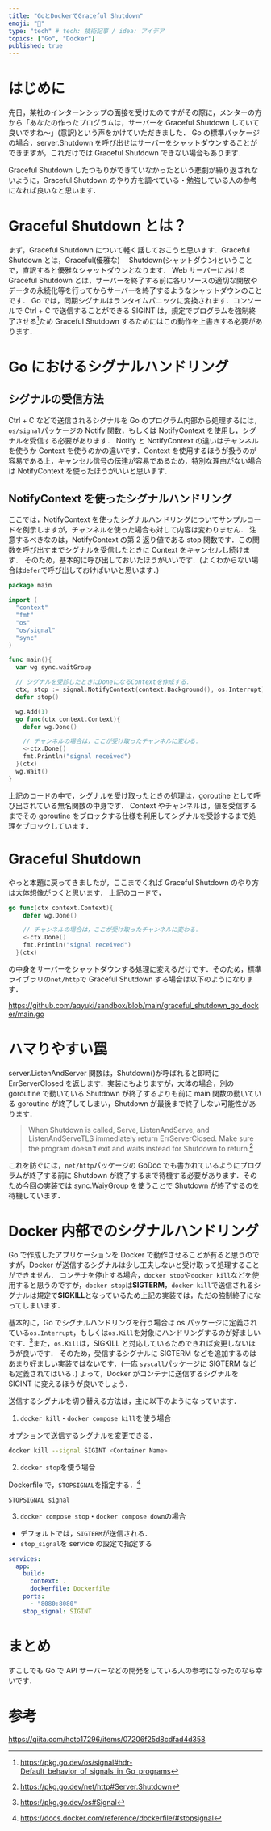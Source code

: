 ```yaml
---
title: "GoとDockerでGraceful Shutdown"
emoji: "🎉"
type: "tech" # tech: 技術記事 / idea: アイデア
topics: ["Go", "Docker"]
published: true
---
```


# はじめに

先日，某社のインターンシップの面接を受けたのですがその際に，メンターの方から「あなたの作ったプログラムは，サーバーを Graceful Shutdown していて良いですね～」(意訳)という声をかけていただきました．
Go の標準パッケージの場合，server.Shutdown を呼び出せはサーバーをシャットダウンすることができますが，これだけでは Graceful Shutdown できない場合もあります．

Graceful Shutdown したつもりができていなかったという悲劇が繰り返されないように，Graceful Shutdown のやり方を調べている・勉強している人の参考になれば良いなと思います．

# Graceful Shutdown とは？

まず，Graceful Shutdown について軽く話しておこうと思います．Graceful Shutdown とは，Graceful(優雅な)　 Shutdown(シャットダウン)ということで，直訳すると優雅なシャットダウンとなります．
Web サーバーにおける Graceful Shutdown とは，サーバーを終了する前に各リソースの適切な開放やデータの永続化等を行ってからサーバーを終了するようなシャットダウンのことです．
Go では，同期シグナルはランタイムパニックに変換されます．コンソールで Ctrl + C で送信することができる SIGINT は，規定でプログラムを強制終了させる[^1]ため Graceful Shutdown するためにはこの動作を上書きする必要があります．

# Go におけるシグナルハンドリング

## シグナルの受信方法

Ctrl + C などで送信されるシグナルを Go のプログラム内部から処理するには，`os/signal`パッケージの Notify 関数，もしくは NotifyContext を使用し，シグナルを受信する必要があります．
Notify と NotifyContext の違いはチャンネルを使うか Context を使うのかの違いです．Context を使用するほうが扱うのが容易である上，キャンセル信号の伝達が容易であるため，特別な理由がない場合は NotifyContext を使ったほうがいいと思います．

## NotifyContext を使ったシグナルハンドリング

ここでは，NotifyContext を使ったシグナルハンドリングについてサンプルコードを例示しますが，チャンネルを使った場合も対して内容は変わりません．
注意するべきなのは，NotifyContext の第 2 返り値である stop 関数です．この関数を呼び出すまでシグナルを受信したときに Context をキャンセルし続けます．
そのため，基本的に呼び出しておいたほうがいいです．(よくわからない場合は`defer`で呼び出しておけばいいと思います．)

```go
package main

import (
  "context"
  "fmt"
  "os"
  "os/signal"
  "sync"
)

func main(){
  var wg sync.waitGroup

  // シグナルを受診したときにDoneになるContextを作成する．
  ctx, stop := signal.NotifyContext(context.Background(), os.Interrupt)
  defer stop()

  wg.Add(1)
  go func(ctx context.Context){
    defer wg.Done()

    // チャンネルの場合は，ここが受け取ったチャンネルに変わる．
    <-ctx.Done()
    fmt.Println("signal received")
  }(ctx)
  wg.Wait()
}
```

上記のコードの中で，シグナルを受け取ったときの処理は，goroutine として呼び出されている無名関数の中身です．
Context やチャンネルは，値を受信するまでその goroutine をブロックする仕様を利用してシグナルを受診するまで処理をブロックしています．

# Graceful Shutdown

やっと本題に戻ってきましたが，ここまでくれば Graceful Shutdown のやり方は大体想像がつくと思います．
上記のコードで，

```go
go func(ctx context.Context){
    defer wg.Done()

    // チャンネルの場合は，ここが受け取ったチャンネルに変わる．
    <-ctx.Done()
    fmt.Println("signal received")
  }(ctx)
```

の中身をサーバーをシャットダウンする処理に変えるだけです．そのため，標準ライブラリの`net/http`で Graceful Shutdown する場合は以下のようになります．

https://github.com/aqyuki/sandbox/blob/main/graceful_shutdown_go_docker/main.go

# ハマりやすい罠

server.ListenAndServer 関数は，Shutdown()が呼ばれると即時に ErrServerClosed を返します．実装にもよりますが，大体の場合，別の goroutine で動いている Shutdown が終了するよりも前に main 関数の動いている goroutine が終了してしまい，Shutdown が最後まで終了しない可能性があります．

> When Shutdown is called, Serve, ListenAndServe, and ListenAndServeTLS immediately return ErrServerClosed. Make sure the program doesn't exit and waits instead for Shutdown to return.[^2]

これを防ぐには，`net/http`パッケージの GoDoc でも書かれているようにプログラムが終了する前に Shutdown が終了するまで待機する必要があります．そのため今回の実装では sync.WaiyGroup を使うことで Shutdown が終了するのを待機しています．

# Docker 内部でのシグナルハンドリング

Go で作成したアプリケーションを Docker で動作させることが有ると思うのですが，Docker が送信するシグナルは少し工夫しないと受け取って処理することができません．
コンテナを停止する場合，`docker stop`や`docker kill`などを使用すると思うのですが，`docker stop`は**SIGTERM**，`docker kill`で送信されるシグナルは規定で**SIGKILL**となっているため上記の実装では，ただの強制終了になってしまいます．

基本的に，Go でシグナルハンドリングを行う場合は os パッケージに定義されている`os.Interrupt`，もしくは`os.Kill`を対象にハンドリングするのが好ましいです．[^3]また，`os.Kill`は，SIGKILL と対応しているためできれば変更しないほうが良いです．
そのため，受信するシグナルに SIGTERM などを追加するのはあまり好ましい実装ではないです．(一応 `syscall`パッケージに SIGTERM なども定義されてはいる．)
よって，Docker がコンテナに送信するシグナルを SIGINT に変えるほうが良いでしょう．

送信するシグナルを切り替える方法は，主に以下のようになっています．

1. `docker kill`・`docker compose kill`を使う場合

オプションで送信するシグナルを変更できる．

```bash
docker kill --signal SIGINT <Container Name>
```

2. `docker stop`を使う場合

Dockerfile で，`STOPSIGNAL`を指定する．[^4]

```Dockerfile:Dockerfile
STOPSIGNAL signal
```

3. `docker compose stop`・`docker compose down`の場合

- デフォルトでは，`SIGTERM`が送信される．
- `stop_signal`を service の設定で指定する

```yml:compose.yml
services:
  app:
    build:
      context: .
      dockerfile: Dockerfile
    ports:
      - "8080:8080"
    stop_signal: SIGINT
```

# まとめ

すこしでも Go で API サーバーなどの開発をしている人の参考になったのなら幸いです．

# 参考

https://qiita.com/hoto17296/items/07206f25d8cdfad4d358

[^1]: https://pkg.go.dev/os/signal#hdr-Default_behavior_of_signals_in_Go_programs
[^2]: https://pkg.go.dev/net/http#Server.Shutdown
[^3]: https://pkg.go.dev/os#Signal
[^4]: https://docs.docker.com/reference/dockerfile/#stopsignal

